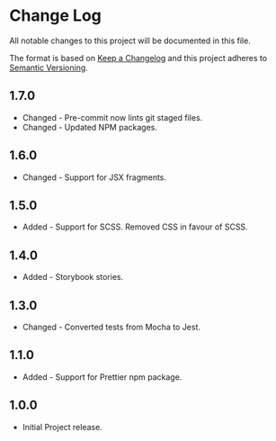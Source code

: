 # Change Log

All notable changes to this project will be documented in this file.

The format is based on [Keep a Changelog](http://keepachangelog.com/)
and this project adheres to [Semantic Versioning](http://semver.org/).

## 1.7.0

- Changed - Pre-commit now lints git staged files.
- Changed - Updated NPM packages.

## 1.6.0

- Changed - Support for JSX fragments.

## 1.5.0

- Added - Support for SCSS. Removed CSS in favour of SCSS.

## 1.4.0

- Added - Storybook stories.

## 1.3.0

- Changed - Converted tests from Mocha to Jest.

## 1.1.0

- Added - Support for Prettier npm package.

## 1.0.0

- Initial Project release.